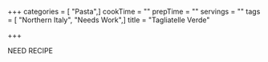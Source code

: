 +++
categories = [ "Pasta",]
cookTime = ""
prepTime = ""
servings = ""
tags = [ "Northern Italy", "Needs Work",]
title = "Tagliatelle Verde"

+++

NEED RECIPE